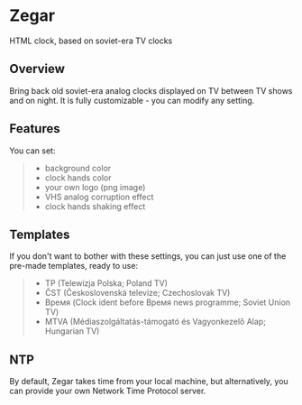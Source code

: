 # Zegar
HTML clock, based on soviet-era TV clocks

## Overview
Bring back old soviet-era analog clocks displayed on TV between TV shows and on night. It is fully customizable - you can modify any setting.

## Features
You can set:
> - background color
> - clock hands color
> - your own logo (png image)
> - VHS analog corruption effect
> - clock hands shaking effect

## Templates
If you don't want to bother with these settings, you can just use one of the pre-made templates, ready to use:
> - TP (Telewizja Polska; Poland TV)
> - ČST (Československá televize; Czechoslovak TV)
> - Время (Clock ident before Время news programme; Soviet Union TV)
> - MTVA (Médiaszolgáltatás-támogató és Vagyonkezelő Alap; Hungarian TV)

## NTP
By default, Zegar takes time from your local machine, but alternatively, you can provide your own Network Time Protocol server.
